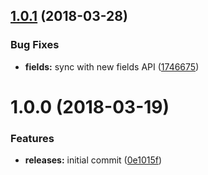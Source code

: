 <a name="1.0.1"></a>
## [1.0.1](https://github.com/hypeJunctionPro/Elgg3-hypeTime/compare/1.0.0...1.0.1) (2018-03-28)


### Bug Fixes

* **fields:** sync with new fields API ([1746675](https://github.com/hypeJunctionPro/Elgg3-hypeTime/commit/1746675))



<a name="1.0.0"></a>
# 1.0.0 (2018-03-19)


### Features

* **releases:** initial commit ([0e1015f](https://github.com/hypeJunctionPro/Elgg3-hypeTime/commit/0e1015f))



